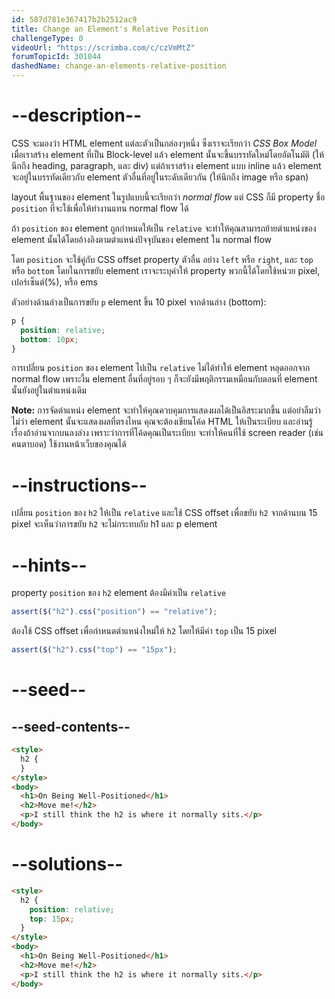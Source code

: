 ```yaml
---
id: 587d781e367417b2b2512ac9
title: Change an Element's Relative Position
challengeType: 0
videoUrl: "https://scrimba.com/c/czVmMtZ"
forumTopicId: 301044
dashedName: change-an-elements-relative-position
---
```


# --description--

CSS จะมองว่า HTML element แต่ละตัวเป็นกล่องๆหนึ่ง ซึ่งเราจะเรียกว่า <dfn>CSS Box Model</dfn>
เมื่อเราสร้าง element ที่เป็น Block-level แล้ว element นั้นจะขึ้นบรรทัดใหม่โดยอัตโนมัติ (ให้นึกถึง heading, paragraph, และ div)
แต่ถ้าเราสร้าง element แบบ inline แล้ว element จะอยู่ในบรรทัดเดียวกับ element ตัวอื่นที่อยู่ในระดับเดียวกัน (ให้นึกถึง image หรือ span)

layout พื้นฐานของ element ในรูปแบบนี้จะเรียกว่า <dfn>normal flow</dfn>
แต่ CSS ก็มี property ชื่อ `position` ที่จะใช้เพื่อให้ทำงานแทน normal flow ได้

ถ้า `position` ของ element ถูกกำหนดให้เป็น `relative`
จะทำให้คุณสามารถย้ายตำแหน่งของ element นั้นได้โดยอ้างอิงตามตำแหน่งปัจจุบันของ element ใน normal flow

โดย `position` จะใช้คู่กับ CSS offset property ตัวอื่น อย่าง `left` หรือ `right`, และ `top` หรือ `bottom`
โดยในการขยับ element เราจะระบุค่าให้ property พวกนี้ได้โดยใช้หน่วย pixel, เปอร์เซ็นต์(%), หรือ ems

ตัวอย่างด้านล่างเป็นการขยับ `p` element ขึ้น 10 pixel จากด้านล่าง (bottom):

```css
p {
  position: relative;
  bottom: 10px;
}
```

การเปลี่ยน `position` ของ element ไปเป็น `relative` ไม่ได้ทำให้ element หลุดออกจาก normal flow เพราะงี้น element อื่นที่อยู่รอบ ๆ ก็จะยังมีพฤติกรรมเหมือนกับตอนที่ element นั้นยังอยู่ในตำแหน่งเดิม

**Note:** การจัดตำแหน่ง element จะทำให้คุณควบคุมการแสดงผลได้เป็นอิสระมากขึ้น แต่อย่าลืมว่าไม่ว่า element นั้นจะแสดงผลที่ตรงไหน คุณจะต้องเขียนโค้ด HTML ให้เป็นระเบียบ และอ่านรู้เรื่องถ้าอ่านจากบนลงล่าง
เพราะว่าการที่โค้ดคุณเป็นระเบียบ จะทำให้คนที่ใช้ screen reader (เช่น คนตาบอด) ใช้งานหน้าเว็บของคุณได้

# --instructions--

เปลี่ยน `position` ของ `h2` ให้เป็น `relative`
และใช้ CSS offset เพื่อขยับ `h2` จากด้านบน 15 pixel
จะเห็นว่าการขยับ `h2` จะไม่กระทบกับ h1 และ p element

# --hints--

property `position` ของ `h2` element ต้องมีค่าเป็น `relative`

```js
assert($("h2").css("position") == "relative");
```

ต้องใช้ CSS offset เพื่อกำหนดตำแหน่งใหม่ให้ `h2` โดยให้มีค่า `top` เป็น 15 pixel

```js
assert($("h2").css("top") == "15px");
```

# --seed--

## --seed-contents--

```html
<style>
  h2 {
  }
</style>
<body>
  <h1>On Being Well-Positioned</h1>
  <h2>Move me!</h2>
  <p>I still think the h2 is where it normally sits.</p>
</body>
```

# --solutions--

```html
<style>
  h2 {
    position: relative;
    top: 15px;
  }
</style>
<body>
  <h1>On Being Well-Positioned</h1>
  <h2>Move me!</h2>
  <p>I still think the h2 is where it normally sits.</p>
</body>
```
